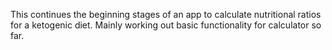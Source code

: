 This continues the beginning stages of an app to calculate nutritional ratios for a ketogenic diet.
Mainly working out basic functionality for calculator so far.
